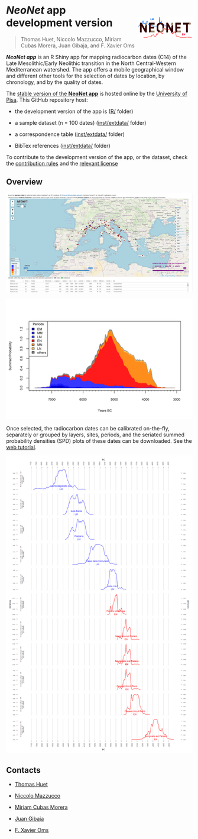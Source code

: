 # ***NeoNet*** app <br> development version <img src="doc/img/neonet.png" width='150px' align="right"/>
> Thomas Huet, Niccolo Mazzucco, Miriam Cubas Morera, Juan Gibaja, and F. Xavier Oms

***NeoNet app*** is an R Shiny app for mapping radiocarbon dates (C14) of the Late Mesolithic/Early Neolithic transition in the North Central-Western Mediterranean watershed. The app offers a mobile geographical window and different other tools for the selection of dates by location, by chronology, and by the quality of dates. 
  
The <a href="http://shinyserver.cfs.unipi.it:3838/C14/" target="_blank">stable version of the <b>NeoNet app</b></a> is hosted online by the [University of Pisa](https://www.unipi.it/index.php/english). This GitHub repository host:  

* the development version of the app is ([R/](https://github.com/zoometh/neonet/tree/main/R) folder)

* a sample dataset (n = 100 dates) ([inst/extdata/](https://github.com/zoometh/neonet/tree/main/inst/extdata) folder)

* a correspondence table ([inst/extdata/](https://github.com/zoometh/neonet/tree/main/inst/extdata) folder)

* BibTex references ([inst/extdata/](https://github.com/zoometh/neonet/tree/main/inst/extdata) folder)


To contribute to the development version of the app, or the dataset, check the [contribution rules](https://github.com/zoometh/neonet/blob/master/github/CONTRIBUTING.md) and the [relevant license](https://github.com/zoometh/neonet/blob/master/LICENSE)

## Overview
  
<center>
  
![](doc/img/panel_map.png)
  
</center>

<center>
  
![](doc/img/neonet_calib_spd.png)
  
</center>
  
Once selected, the radiocarbon dates can be calibrated on-the-fly, separately or grouped by layers, sites, periods, and the seriated summed probability densities (SPD) plots of these dates can be downloaded. See the [web tutorial](https://zoometh.github.io/neonet/).
  
<center>
  
![](doc/img/neonet_calib_example.png)
  
</center>

## Contacts

* [Thomas Huet](mailto:thomashuet7@gmail.com)

* [Niccolo Mazzucco](mailto:niccolo.mazzucco@unipi.it)

* [Miriam Cubas Morera](mailto:mcubas.morera@gmail.com)

* [Juan Gibaja](jfgibaja@gmail.com)

* [F. Xavier Oms](oms@ub.edu)
  
